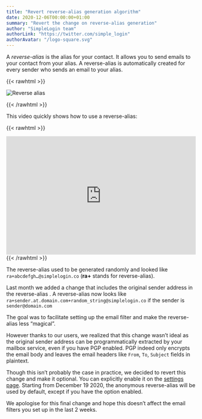 ```yaml
---
title: "Revert reverse-alias generation algorithm"
date: 2020-12-06T00:00:00+01:00
summary: "Revert the change on reverse-alias generation"
author: "SimpleLogin team"
authorLink: "https://twitter.com/simple_login"
authorAvatar: "/logo-square.svg"
---
```


A *reverse-alias* is the alias for your contact. It allows you to send emails to your contact from your alias. A reverse-alias is automatically created for every sender who sends an email to your alias.


{{< rawhtml >}}

<img src="/blog/reverse-alias.svg" class="img-fluid" style="max-width: 800px; margin: auto" alt="Reverse alias">

{{< /rawhtml >}}

This video quickly shows how to use a reverse-alias:

{{< rawhtml >}}
<iframe width="800" height="315" src="https://www.youtube.com/embed/VsypF-DBaow" frameborder="0" allow="accelerometer; autoplay; clipboard-write; encrypted-media; gyroscope; picture-in-picture" allowfullscreen style="max-width: 100%"></iframe>
{{< /rawhtml >}}


The reverse-alias used to be generated randomly and looked like `ra+abcdefgh…@simplelogin.co` (**ra+** stands for reverse-alias).

Last month we added a change that includes the original sender address in the reverse-alias . A reverse-alias now looks like `ra+sender.at.domain.com+random_string@simplelogin.co` if the sender is `sender@domain.com`

The goal was to facilitate setting up the email filter and make the reverse-alias less “magical”.

However thanks to our users, we realized that this change wasn’t ideal as the original sender address can be programmatically extracted by your mailbox service, even if you have PGP enabled. PGP indeed only encrypts the email body and leaves the email headers like `From`, `To`, `Subject` fields in plaintext.

Though this isn’t probably the case in practice, we decided to revert this change and make it optional. You can explicitly enable it on the [settings page](https://app.simplelogin.io/dashboard/setting#sender-in-ra). Starting from December 19 2020, the anonymous reverse-alias will be used by default, except if you have the option enabled.

We apologise for this final change and hope this doesn’t affect the email filters you set up in the last 2 weeks.

